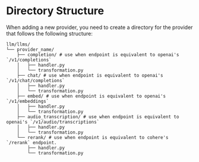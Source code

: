 # Directory Structure

When adding a new provider, you need to create a directory for the provider that follows the following structure:

```
llm/llms/
└── provider_name/
    ├── completion/ # use when endpoint is equivalent to openai's `/v1/completions`
    │   ├── handler.py
    │   └── transformation.py
    ├── chat/ # use when endpoint is equivalent to openai's `/v1/chat/completions`
    │   ├── handler.py
    │   └── transformation.py
    ├── embed/ # use when endpoint is equivalent to openai's `/v1/embeddings`
    │   ├── handler.py
    │   └── transformation.py
    ├── audio_transcription/ # use when endpoint is equivalent to openai's `/v1/audio/transcriptions`
    │   ├── handler.py
    │   └── transformation.py
    └── rerank/ # use when endpoint is equivalent to cohere's `/rerank` endpoint.
        ├── handler.py
        └── transformation.py
```

